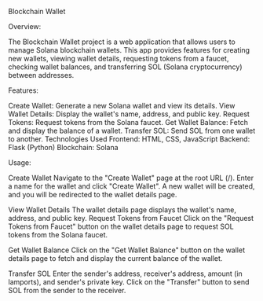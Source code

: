 Blockchain Wallet


Overview:

The Blockchain Wallet project is a web application that allows users to manage Solana blockchain wallets. This app provides features for creating new wallets, viewing wallet details, requesting tokens from a faucet, checking wallet balances, and transferring SOL (Solana cryptocurrency) between addresses.

Features:

Create Wallet: Generate a new Solana wallet and view its details.
View Wallet Details: Display the wallet's name, address, and public key.
Request Tokens: Request tokens from the Solana faucet.
Get Wallet Balance: Fetch and display the balance of a wallet.
Transfer SOL: Send SOL from one wallet to another.
Technologies Used
Frontend: HTML, CSS, JavaScript
Backend: Flask (Python)
Blockchain: Solana

Usage:

Create Wallet
Navigate to the "Create Wallet" page at the root URL (/).
Enter a name for the wallet and click "Create Wallet".
A new wallet will be created, and you will be redirected to the wallet details page.

View Wallet Details
The wallet details page displays the wallet's name, address, and public key.
Request Tokens from Faucet
Click on the "Request Tokens from Faucet" button on the wallet details page to request SOL tokens from the Solana faucet.

Get Wallet Balance
Click on the "Get Wallet Balance" button on the wallet details page to fetch and display the current balance of the wallet.

Transfer SOL
Enter the sender's address, receiver's address, amount (in lamports), and sender's private key.
Click on the "Transfer" button to send SOL from the sender to the receiver.